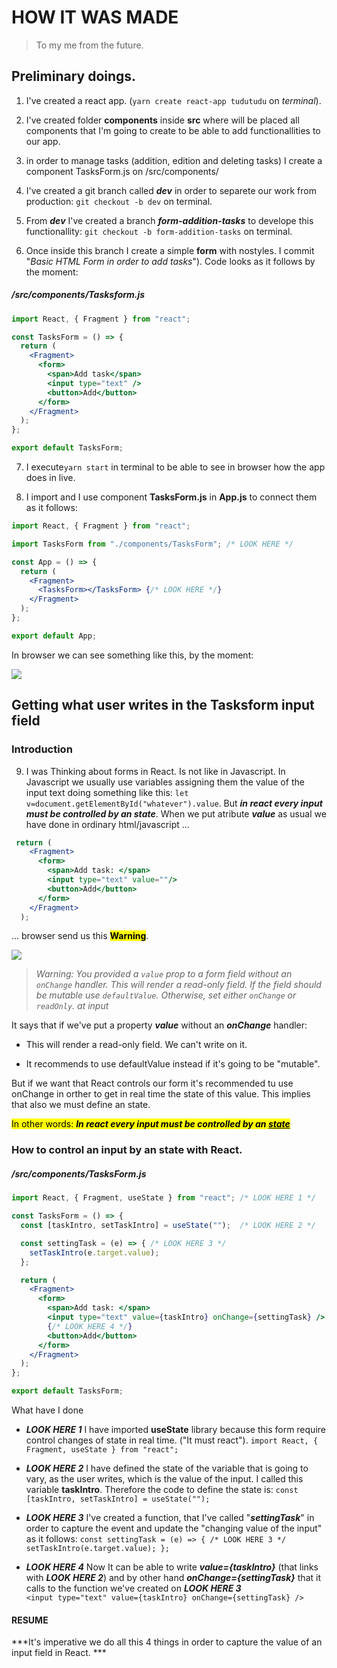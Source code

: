 # HOW IT WAS MADE

> To my me from the future. 

## Preliminary doings.

1. I've created a react app. (`yarn create react-app tudutudu` on *terminal*).

2. I've created folder **components**  inside **src** where will be placed all components that I'm going to create to be able to add functionallities to our app.

3. in order to manage tasks (addition, edition and deleting tasks) I create a component TasksForm.js on /src/components/

4. I've created a git branch called ***dev*** in order to separete our work from production: 
   `git checkout -b dev` on terminal.

5. From ***dev*** I've created a branch ***form-addition-tasks*** to develope this functionallity: 
   `git checkout -b form-addition-tasks` on terminal.

6. Once inside this branch I create a simple **form** with nostyles. I commit "*Basic HTML Form in order to add tasks*"). Code looks as it follows by the moment:

##### /src/components/Tasksform.js

```jsx
import React, { Fragment } from "react";

const TasksForm = () => {
  return (
    <Fragment>
      <form>
        <span>Add task</span>
        <input type="text" />
        <button>Add</button>
      </form>
    </Fragment>
  );
};

export default TasksForm;
```

7. I execute`yarn start` in terminal to be able to see in browser how the app does in live. 

8. I import and I use component **TasksForm.js** in **App.js** to connect them as it follows:

```jsx
import React, { Fragment } from "react";

import TasksForm from "./components/TasksForm"; /* LOOK HERE */

const App = () => {
  return (
    <Fragment>
      <TasksForm></TasksForm> {/* LOOK HERE */}
    </Fragment>
  );
};

export default App;
```

In browser we can see something like this, by the moment:

![](N:\ESCRIPTORI\TODO\TODO-RE-ON-MEDIA\tudutudu\HOWITWASMADE\addTaskCapture01.jpg)

## Getting what user writes in the Tasksform input field

### Introduction

9. I was Thinking about forms in React. Is not like in Javascript. In Javascript we usually use variables assigning them the value of the input text doing something like this: 
   `let v=document.getElementById("whatever").value`.  But ***in react every input must be controlled by an state***. When we put atribute ***value*** as usual we have done in ordinary html/javascript ...

```jsx
 return (
    <Fragment>
      <form>
        <span>Add task: </span>
        <input type="text" value=""/>
        <button>Add</button>
      </form>
    </Fragment>
  );
```

... browser send us this **<mark>Warning</mark>**. 

![](N:\ESCRIPTORI\TODO\TODO-RE-ON-MEDIA\tudutudu\HOWITWASMADE\addTaskCapture02.jpg)

> *Warning: You provided a `value` prop to a form field without an `onChange` handler. This will render a read-only field. If the field should be mutable use `defaultValue`. Otherwise, set either `onChange` or `readOnly`.
>     at input*

It says that if we've put a property ***value*** without an ***onChange*** handler:

- This will render a read-only field. We can't write on it. 

- It recommends to use defaultValue instead if it's going to be "mutable". 

But if we want that React controls our form it's recommended tu use onChange in orther to get in real time the state of this value. This implies that also we must define an state. 

<mark>In other words: ***In react every input must be controlled by an <u>state</u>***</mark>

### How to control an input by an state with React.

##### */src/components/TasksForm.js*

```jsx
import React, { Fragment, useState } from "react"; /* LOOK HERE 1 */

const TasksForm = () => {
  const [taskIntro, setTaskIntro] = useState("");  /* LOOK HERE 2 */

  const settingTask = (e) => { /* LOOK HERE 3 */
    setTaskIntro(e.target.value);
  };

  return (
    <Fragment>
      <form>
        <span>Add task: </span>
        <input type="text" value={taskIntro} onChange={settingTask} />
        {/* LOOK HERE 4 */}
        <button>Add</button>
      </form>
    </Fragment>
  );
};

export default TasksForm;
```

What have I done

- ***LOOK HERE 1***
  I have imported **useState** library because this form require control changes of state in real time. ("It must react").
  `import React, { Fragment, useState } from "react";`

- ***LOOK HERE 2***
  I have defined the state of the variable that is going to vary, as the user writes, which is the value of the input. I called this variable **taskIntro**. Therefore the code to define the state is:
  `const [taskIntro, setTaskIntro] = useState("");`

- ***LOOK HERE 3***
  I've created a function, that I've called "***settingTask***"  in order to capture the event and update the "changing value of the input" as it follows: 
  `const settingTask = (e) => { /* LOOK HERE 3 */
   setTaskIntro(e.target.value);
   };`

- ***LOOK HERE 4***
  Now It can be able to write ***value={taskIntro}*** (that links with ***LOOK HERE 2***) and by other hand ***onChange={settingTask}*** that it calls to the function we've created on ***LOOK HERE 3***
  `<input type="text" value={taskIntro} onChange={settingTask} />`

#### RESUME

***It's imperative we do all this 4 things in order to capture the value of an input field in React. *** 
